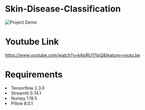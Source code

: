 # Skin-Disease-Classification
![Project Demo](Demo.gif)


# Youtube Link 
https://www.youtube.com/watch?v=k4piRU17IpQ&feature=youtu.be

# Requirements
<li>Tensorflow 2.3.0</li>
<li>Streamlit 0.74.1</li>
<li>Numpy 1.18.5</li>
<li>Pillow 8.0.1</li>


